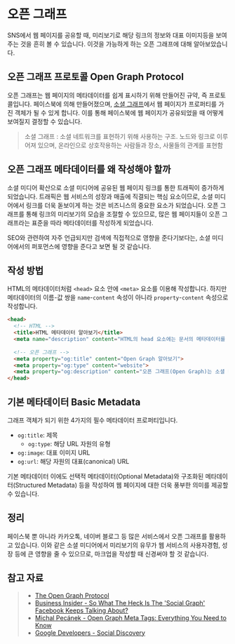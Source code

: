 # 오픈 그래프

SNS에서 웹 페이지를 공유할 때, 미리보기로 해당 링크의 정보와 대표 이미지등을 보여주는 것을 흔히 볼 수 있습니다. 이것을 가능하게 하는 오픈 그래프에 대해 알아보았습니다.

## 오픈 그래프 프로토콜 Open Graph Protocol

오픈 그래프는 웹 페이지의 메타데이터를 쉽게 표시하기 위해 만들어진 규약, 즉 프로토콜입니다. 페이스북에 의해 만들어졌으며, [소셜 그래프](https://www.businessinsider.com/explainer-what-exactly-is-the-social-graph-2012-3)에서 웹 페이지가 프로퍼티를 가진 객체가 될 수 있게 합니다. 이를 통해 페이스북에 웹 페이지가 공유되었을 때 어떻게 보여질지 결정할 수 있습니다. 

> 소셜 그래프 : 소셜 네트워크를 표현하기 위해 사용하는 구조. 노드와 링크로 이루어져 있으며, 온라인으로 상호작용하는 사람들과 장소, 사물들의 관계를 표현함



## 오픈 그래프 메타데이터를 왜 작성해야 할까

소셜 미디어 확산으로 소셜 미디어에 공유된 웹 페이지 링크를 통한 트래픽이 증가하게 되었습니다. 트래픽은 웹 서비스의 성장과 매출에 직결되는 핵심 요소이므로, 소셜 미디어에서 링크를 더욱 돋보이게 하는 것은 비즈니스의 중요한 요소가 되었습니다. 오픈 그래프를 통해 링크의 미리보기의 모습을 조절할 수 있으므로, 많은 웹 페이지들이 오픈 그래프라는 표준을 따라 메타데이터를 작성하게 되었습니다.

SEO와 관련하여 자주 언급되지만 검색에 직접적으로 영향을 준다기보다는, 소셜 미디어에서의 퍼포먼스에 영향을 준다고 보면 될 것 같습니다.



## 작성 방법

HTML의 메타데이터처럼 `<head>` 요소 안에 `<meta>`  요소를 이용해 작성합니다. 하지만 메타데이터의 이름-값 쌍을 `name`-`content` 속성이 아니라 `property`-`content` 속성으로 작성합니다.

``` html
<head>
  <!-- HTML -->
  <title>HTML 메타데이터 알아보기</title>
  <meta name="description" content="HTML의 head 요소에는 문서의 메타데이터를 표현하는..">
  
  <!-- 오픈 그래프 -->
  <meta property="og:title" content="Open Graph 알아보기">
  <meta property="og:type" content="website">
  <meta property="og:description" content="오픈 그래프(Open Graph)는 소셜 미디어에서...">
</head>
```



## 기본 메타데이터 Basic Metadata

그래프 객체가 되기 위한 4가지의 필수 메타데이터 프로퍼티입니다.

- `og:title`: 제목
  - `og:type`: 해당 URL 자원의 유형
- `og:image`: 대표 이미지 URL
- `og:url`: 해당 자원의 대표(canonical) URL

기본 메타데이터 이에도 선택적 메타데이터(Optional Metadata)와 구조화된 메타데이터(Structured Metadata) 등을 작성하여 웹 페이지에 대한 더욱 풍부한 의미를 제공할 수 있습니다.



## 정리

페이스북 뿐 아니라 카카오톡, 네이버 블로그 등 많은 서비스에서 오픈 그래프를 활용하고 있습니다. 이와 같은 소셜 미디어에서 미리보기의 유무가 웹 서비스의 사용자경험, 성장 등에 큰 영향을 줄 수 있으므로, 마크업을 작성할 때 신경써야 할 것 같습니다.



## 참고 자료

> - [The Open Graph Protocol](https://ogp.me/)
> - [Business Insider - So What The Heck Is The 'Social Graph' Facebook Keeps Talking About?](https://www.businessinsider.com/explainer-what-exactly-is-the-social-graph-2012-3)
> - [Michal Pecánek - Open Graph Meta Tags: Everything You Need to Know](https://ahrefs.com/blog/open-graph-meta-tags/)
> - [Google Developers - Social Discovery](https://developers.google.com/web/fundamentals/discovery/social-discovery?hl=ko)